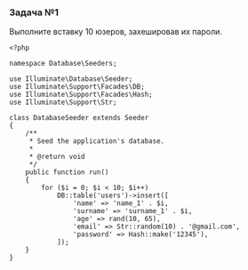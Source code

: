 ### Задача №1

Выполните вставку 10 юзеров, захешировав их пароли.

    <?php
    
    namespace Database\Seeders;
    
    use Illuminate\Database\Seeder;
    use Illuminate\Support\Facades\DB;
    use Illuminate\Support\Facades\Hash;
    use Illuminate\Support\Str;
    
    class DatabaseSeeder extends Seeder
    {
        /**
         * Seed the application's database.
         *
         * @return void
         */
        public function run()
        {
            for ($i = 0; $i < 10; $i++)
                DB::table('users')->insert([
                    'name' => 'name_1' . $i,
                    'surname' => 'surname_1' . $i,
                    'age' => rand(10, 65),
                    'email' => Str::random(10) . '@gmail.com',
                    'password' => Hash::make('12345'),
                ]);
        }
    }
